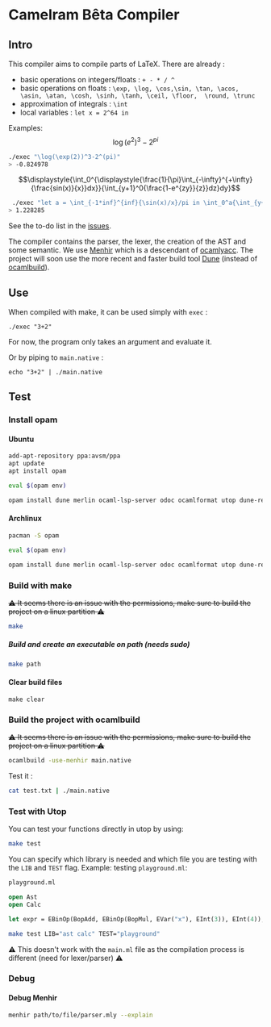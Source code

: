# Camelram Bêta Compiler #

## Intro ##
This compiler aims to compile parts of LaTeX. There are already : 
- basic operations on integers/floats : `+ - * / ^`
- basic operations on floats : `\exp, \log, \cos,\sin, \tan, \acos, \asin, \atan, \cosh, \sinh, \tanh, \ceil, \floor, 
\round, \trunc`
- approximation of integrals : `\int`
- local variables : `let x = 2^64 in`

Examples:
$$ \displaystyle{\log(e^2)^3-2^{pi}} $$
```sh 
./exec "\log(\exp(2))^3-2^(pi)" 
> -0.824978
```
$$\displaystyle{\int_0^{\displaystyle{\frac{1}{\pi}\int_{-\infty}^{+\infty}{\frac{sin(x)}{x}}dx}}{\int_{y+1}^0{\frac{1-e^{zy}}{z}}dz}dy}$$
```sh 
 ./exec "let a = \int_{-1*inf}^{inf}{\sin(x)/x}/pi in \int_0^a{\int_{y+1}^0{(1-\exp(z*y))/z}d(z)}d(y)"   
> 1.228285
```

See the to-do list in the [issues](https://github.com/Camelram-Beta/compiler/issues).

The compiler contains the parser, the lexer, the creation of the AST and some semantic. We use 
[Menhir](http://gallium.inria.fr/~fpottier/menhir/) which is a descendant of 
[ocamlyacc](https://v2.ocaml.org/manual/lexyacc.html). The project will soon use the more recent and faster build 
tool [Dune](https://dune.build/) (instead of [ocamlbuild](https://github.com/ocaml/ocamlbuild)).

## Use ##

When compiled with make, it can be used simply with `exec` : 
```shell
./exec "3+2"
```
For now, the program only takes an argument and evaluate it.

Or by piping to `main.native` : 
```shell
echo "3+2" | ./main.native 
```


## Test ##
### Install opam 
#### Ubuntu
```sh
add-apt-repository ppa:avsm/ppa
apt update
apt install opam

eval $(opam env)

opam install dune merlin ocaml-lsp-server odoc ocamlformat utop dune-release
```

#### Archlinux 
```sh
pacman -S opam

eval $(opam env)

opam install dune merlin ocaml-lsp-server odoc ocamlformat utop dune-release
```
### Build with make
~~⚠️ It seems there is an issue with the permissions, make sure to build the project on a linux partition ⚠️~~
```sh 
make
```

##### Build and create an executable on path (needs sudo)
```sh 
make path
```

#### Clear build files 
``` 
make clear
```

### Build the project with ocamlbuild
~~⚠️ It seems there is an issue with the permissions, make sure to build the project on a linux partition ⚠️~~
```sh
ocamlbuild -use-menhir main.native 
```

Test it :
```sh 
cat test.txt | ./main.native
```

### Test with Utop
You can test your functions directly in utop by using:
```sh 
make test 
```
You can specify which library is needed and which file you are testing with the `LIB` and `TEST` flag. Example: testing 
`playground.ml`:
```ocaml
playground.ml

open Ast 
open Calc

let expr = EBinOp(BopAdd, EBinOp(BopMul, EVar("x"), EInt(3)), EInt(4));;
```
```sh 
make test LIB="ast calc" TEST="playground"
```
⚠️ This doesn't work with the `main.ml` file as the compilation process is different (need for lexer/parser) ⚠️

### Debug 
#### Debug Menhir 
```sh 
menhir path/to/file/parser.mly --explain
```
